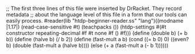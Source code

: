 ;; The first three lines of this file were inserted by DrRacket. They record metadata
;; about the language level of this file in a form that our tools can easily process.
#reader(lib "htdp-beginner-reader.ss" "lang")((modname |1.17|) (read-case-sensitive #t) (teachpacks ()) (htdp-settings #(#t constructor repeating-decimal #f #t none #f () #f)))
(define (double b)
  (+ b b))
(define (halve b)
  (/ b 2))
(define (fast-mult a b)
  (cond ((= b 0) 0)
        ((even? b) (double (fast-mult a (halve b))))
        (else (+ a (fast-mult a (- b 1))))))